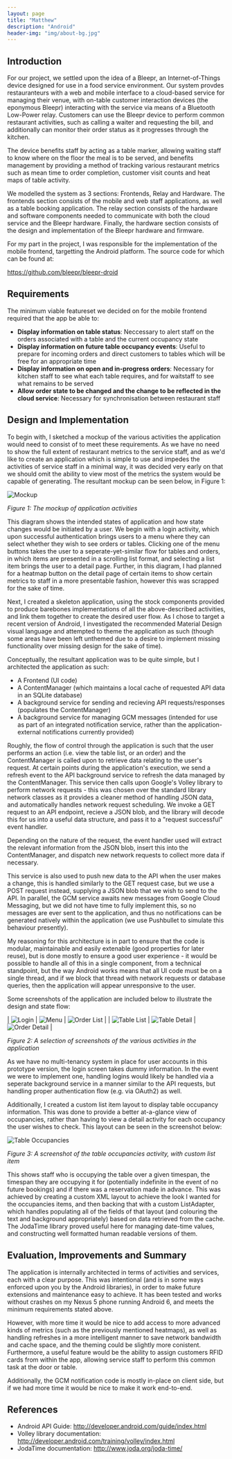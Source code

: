 ```yaml
---
layout: page
title: "Matthew"
description: "Android"
header-img: "img/about-bg.jpg"
---
```

## Introduction
For our project, we settled upon the idea of a Bleepr, an Internet-of-Things device designed for use in a food service environment.
Our system provdes restauranteurs with a web and mobile interface to a cloud-based service for managing their venue, with on-table
customer interaction devices (the eponymous Bleepr) interacting with the service via means of a Bluetooth Low-Power relay. Customers can 
use the Bleepr device to perform common restaurant activities, such as calling a waiter and requesting the bill, and  additionally can monitor
their order status as it progresses through the kitchen.

The device benefits staff by acting as a table marker, allowing waiting staff to know where on the floor the meal is to be served, and
benefits management by providing a method of tracking various restaurant metrics such as mean time to order completion, customer visit counts
and heat maps of table activity.

We modelled the system as 3 sections: Frontends, Relay and Hardware. The frontends section consists of the mobile and web staff applications,
as well as a table booking application. The relay section consists of the hardware and software components needed to communicate with both
the cloud service and the Bleepr hardware. Finally, the hardware section consists of the design and implementation of the Bleepr hardware and
firmware.

For my part in the project, I was responsible for the implementation of the mobile frontend, targetting the Android platform. The source
code for which can be found at:

<https://github.com/bleepr/bleepr-droid>

## Requirements
The minimum viable featureset we decided on for the mobile frontend required that the app be able to:

* **Display information on table status**: Neccessary to alert staff on the orders associated with a table and the current occupancy state
* **Display information on future table occupancy events**: Useful to prepare for incoming orders and direct customers to tables which will be free for an appropriate time
* **Display information on open and in-progress orders**: Necessary for kitchen staff to see what each table requires, and for waitstaff to see what remains to be served
* **Allow order state to be changed and the change to be reflected in the cloud service**: Necessary for synchronisation between restaurant staff

## Design and Implementation
To begin with, I sketched a mockup of the various activities the application would need to consist of to meet these requirements. As
we have no need to show the full extent of restaurant metrics to the service staff, and as we'd like to create an application which is
simple to use and impedes the activities of service staff in a minimal way, it was decided very early on that we should omit the ability
to view most of the metrics the system would be capable of generating. The resultant mockup can be seen below, in Figure 1:

![Mockup](/img/matthew/mockup.png)

*Figure 1: The mockup of application activities*

This diagram shows the intended states of application and how state changes would be initiated by a user. We begin with a login
activity, which upon successful authentication brings users to a menu where they can select whether they wish to see orders or tables.
Clicking one of the menu buttons takes the user to a seperate-yet-similar flow for tables and orders, in which items are presented in 
a scrolling list format, and selecting a list item brings the user to a detail page. Further, in this diagram, I had planned for a
heatmap button on the detail page of certain items to show certain metrics to staff in a more presentable fashion, however this was
scrapped for the sake of time.

Next, I created a skeleton application, using the stock components provided to produce barebones implementations of all the above-described
activities, and link them together to create the desired user flow. As I chose to target a recent version of Android, I investigated
the recommended Material Design visual language and attempted to theme the application as such (though some areas have been left unthemed
due to a desire to implement missing functionality over missing design for the sake of time).

Conceptually, the resultant application was to be quite simple, but I architected the application as such:

* A Frontend (UI code)
* A ContentManager (which maintains a local cache of requested API data in an SQLite database)
* A background service for sending and recieving API requests/responses (populates the ContentManager)
* A background service for managing GCM messages (intended for use as part of an integrated notification service, rather than the application-external notifications currently provided)

Roughly, the flow of control through the application is such that the user performs an action (i.e. view the table list, or an order) and
the ContentManager is called upon to retrieve data relating to the user's request. At certain points during the application's execution,
we send a refresh event to the API background service to refresh the data managed by the ContentManager. This service then calls upon
Google's Volley library to perform network requests - this was chosen over the standard library network classes as it provides a cleaner
method of handling JSON data, and automatically handles network request scheduling. We invoke a GET request to an API endpoint, recieve
a JSON blob, and the library will decode this for us into a useful data structure, and pass it to a "request successful" event handler.

Depending on the nature of the request, the event handler used will extract the relevant information from the JSON blob, insert this into
the ContentManager, and dispatch new network requests to collect more data if necessary.

This service is also used to push new data to the API when the user makes a change, this is handled similarly to the GET request case, but
we use a POST request instead, supplying a JSON blob that we wish to send to the API. In parallel, the GCM service awaits new messages from 
Google Cloud Messaging, but we did not have time to fully implement this, so no messages are ever sent to the application, and thus no
notifications can be generated natively within the application (we use Pushbullet to simulate this behaviour presently).

My reasoning for this architecture is in part to ensure that the code is modular, maintainable and easily extenable (good properties for later
reuse), but is done mostly to ensure a good user experience - it would be possible to handle all of this in a single component, from a 
technical standpoint, but the way Android works means that all UI code must be on a single thread, and if we block that thread with network
requests or database queries, then the application will appear unresponsive to the user.

Some screenshots of the application are included below to illustrate the design and state flow:

| ![Login](/img/matthew/login.png) | ![Menu](/img/matthew/menu.png) | ![Order List](/img/matthew/order-list.png) |
| ![Table List](/img/matthew/table-list.png) | ![Table Detail](/img/matthew/table-detail.png) | ![Order Detail](/img/matthew/order-detail.png)  |

*Figure 2: A selection of screenshots of the various activities in the application*

As we have no multi-tenancy system in place for user accounts in this prototype version, the login screen takes dummy information. In the
event we were to implement one, handling logins would likely be handled via a seperate background service in a manner similar to the API requests,
but handling proper authentication flow (e.g. via OAuth2) as well.

Additionally, I created a custom list item layout to display table occupancy information. This was done to provide a better at-a-glance view
of occupancies, rather than having to view a detail activity for each occupancy the user wishes to check. This layout can be seen in the
screenshot below:

![Table Occupancies](/img/matthew/table-occupancies.png)

*Figure 3: A screenshot of the table occupancies activity, with custom list item*

This shows staff who is occupying the table over a given timespan, the timespan they are occupying it for (potentially indefinite in the event
of no future bookings) and if there was a reservation made in advance. This was achieved by creating a custom XML layout to achieve the look
I wanted for the occupancies items, and then backing that with a custom ListAdapter, which handles populating all of the fields of that layout
(and colouring the text and background appropriately) based on data retrieved from the cache. The JodaTime library proved useful here for
managing date-time values, and constructing well formatted human readable versions of them.

## Evaluation, Improvements and Summary
The application is internally architected in terms of activities and services, each with a clear purpose. This was intentional (and is in some
ways enforced upon you by the Android libraries), in order to make future extensions and maintenance easy to achieve. It has been tested
and works without crashes on my Nexus 5 phone running Android 6, and meets the minimum requirements stated above.

However, with more time it would be nice to add access to more advanced kinds of metrics (such as the previously mentioned heatmaps), as well
as handling refreshes in a more intelligent manner to save network bandwidth and cache space, and the theming could be slightly more conistent.
Furthermore, a useful feature would be the ability to assign customers RFID cards from within the app, allowing service staff to perform this
common task at the door or table.

Additionally, the GCM notification code is mostly in-place on client side, but if we had more time it would be nice to make it work end-to-end.

## References

* Android API Guide: <http://developer.android.com/guide/index.html>
* Volley library documentation: <http://developer.android.com/training/volley/index.html>
* JodaTime documentation: <http://www.joda.org/joda-time/>